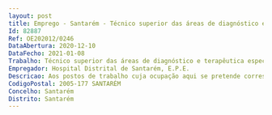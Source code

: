 ```yaml
--- 
layout: post
title: Emprego - Santarém - Técnico superior das áreas de diagnóstico e terapêutica especialista
Id: 82887
Ref: OE202012/0246
DataAbertura: 2020-12-10
DataFecho: 2021-01-08
Trabalho: Técnico superior das áreas de diagnóstico e terapêutica especialista
Empregador: Hospital Distrital de Santarém, E.P.E.
Descricao: Aos postos de trabalho cuja ocupação aqui se pretende corresponde o conteúdo funcional descrito nos artigos 10º e 11º do Decreto Lei 111 2017, de 31 de Agosto e pelos artigos 9º e 10º do Decreto Lei 110 2017, de 31 de Agosto
CodigoPostal: 2005-177 SANTARÉM
Concelho: Santarém
Distrito: Santarém
--- 
```

